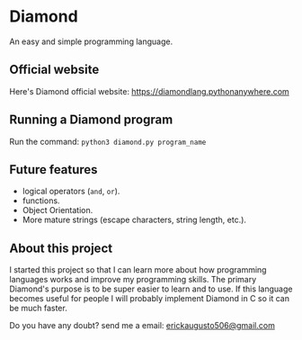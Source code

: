 # Diamond
An easy and simple programming language.

## Official website
Here's Diamond official website: https://diamondlang.pythonanywhere.com

## Running a Diamond program
Run the command: `python3 diamond.py program_name`

## Future features
* logical operators (`and`, `or`).
* functions.
* Object Orientation.
* More mature strings (escape characters, string length, etc.).

## About this project
I started this project so that I can learn more about how programming languages works and improve my programming skills. The primary Diamond's purpose is to be super easier to learn and to use. If this language becomes useful for people I will probably implement Diamond in C so it can be much faster.

Do you have any doubt? send me a email: erickaugusto506@gmail.com
